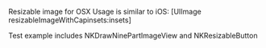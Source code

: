 Resizable image for OSX
Usage is similar to iOS: [UIImage resizableImageWithCapinsets:insets]

Test example includes NKDrawNinePartImageView and NKResizableButton

